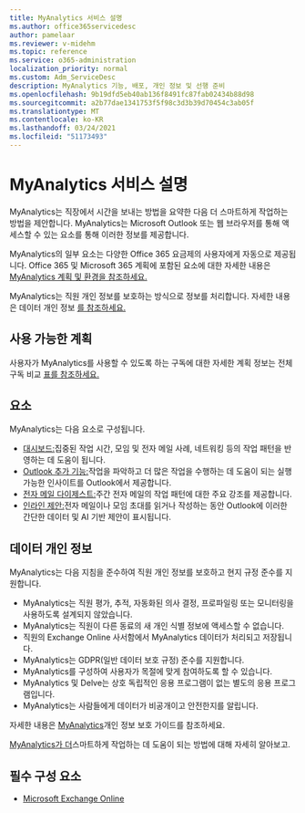 ```yaml
---
title: MyAnalytics 서비스 설명
ms.author: office365servicedesc
author: pamelaar
ms.reviewer: v-midehm
ms.topic: reference
ms.service: o365-administration
localization_priority: normal
ms.custom: Adm_ServiceDesc
description: MyAnalytics 기능, 배포, 개인 정보 및 선행 준비
ms.openlocfilehash: 9b19dfd5eb40ab136f8491fc87fab02434b88d98
ms.sourcegitcommit: a2b77dae1341753f5f98c3d3b39d70454c3ab05f
ms.translationtype: MT
ms.contentlocale: ko-KR
ms.lasthandoff: 03/24/2021
ms.locfileid: "51173493"
---
```

# <a name="myanalytics-service-description"></a>MyAnalytics 서비스 설명

MyAnalytics는 직장에서 시간을 보내는 방법을 요약한 다음 더 스마트하게 작업하는 방법을 제안합니다. MyAnalytics는 Microsoft Outlook [](#elements) 또는 웹 브라우저를 통해 액세스할 수 있는 요소를 통해 이러한 정보를 제공합니다.

MyAnalytics의 일부 요소는 다양한 Office 365 요금제의 사용자에게 자동으로 제공됩니다. Office 365 및 Microsoft 365 계획에 포함된 요소에 대한 자세한 내용은 [MyAnalytics 계획 및 환경을 참조하세요.](/workplace-analytics/myanalytics/overview/plans-environments)  

MyAnalytics는 직원 개인 정보를 보호하는 방식으로 정보를 처리합니다. 자세한 내용은 데이터 개인 정보 [를 참조하세요.](#data-privacy)

## <a name="available-plans"></a>사용 가능한 계획

사용자가 MyAnalytics를 사용할 수 있도록 하는 구독에 대한 자세한 계획 정보는 전체 구독 비교 [표를 참조하세요.](https://www.microsoft.com/microsoft-365/compare-microsoft-365-enterprise-plans)

## <a name="elements"></a>요소

MyAnalytics는 다음 요소로 구성됩니다.

* [대시보드:](/workplace-analytics/myanalytics/use/dashboard-2)집중된 작업 시간, 모임 및 전자 메일 사례, 네트워킹 등의 작업 패턴을 반영하는 데 도움이 됩니다.
* [Outlook 추가 기능:](/workplace-analytics/myanalytics/use/add-in)작업을 파악하고 더 많은 작업을 수행하는 데 도움이 되는 실행 가능한 인사이트를 Outlook에서 제공합니다.
* [전자 메일 다이제스트:](/workplace-analytics/myanalytics/use/email-digest-2)주간 전자 메일의 작업 패턴에 대한 주요 강조를 제공합니다.
* [인라인 제안:](/workplace-analytics/myanalytics/use/mya-notifications)전자 메일이나 모임 초대를 읽거나 작성하는 동안 Outlook에 이러한 간단한 데이터 및 AI 기반 제안이 표시됩니다.

## <a name="data-privacy"></a>데이터 개인 정보

MyAnalytics는 다음 지침을 준수하여 직원 개인 정보를 보호하고 현지 규정 준수를 지원합니다.

* MyAnalytics는 직원 평가, 추적, 자동화된 의사 결정, 프로파일링 또는 모니터링을 사용하도록 설계되지 않았습니다.
* MyAnalytics는 직원이 다른 동료의 새 개인 식별 정보에 액세스할 수 없습니다.
* 직원의 Exchange Online 사서함에서 MyAnalytics 데이터가 처리되고 저장됩니다.
* MyAnalytics는 GDPR(일반 데이터 보호 규정) 준수를 지원합니다.
* MyAnalytics를 구성하여 사용자가 목절에 맞게 참여하도록 할 수 있습니다.
* MyAnalytics 및 Delve는 상호 독립적인 응용 프로그램이 없는 별도의 응용 프로그램입니다.
* MyAnalytics는 사람들에게 데이터가 비공개이고 안전한지를 알립니다.

자세한 내용은 [MyAnalytics](/workplace-analytics/myanalytics/overview/privacy-guide)개인 정보 보호 가이드를 참조하세요.

[MyAnalytics가 더](https://products.office.com/business/myanalytics-personal-analytics)스마트하게 작업하는 데 도움이 되는 방법에 대해 자세히 알아보고.

## <a name="prerequisites"></a>필수 구성 요소

* [Microsoft Exchange Online](./exchange-online-service-description/exchange-online-service-description.md)